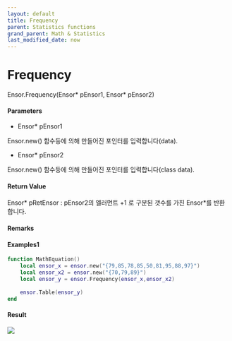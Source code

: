 ```yaml
---
layout: default
title: Frequency
parent: Statistics functions
grand_parent: Math & Statistics
last_modified_date: now
---
```


# Frequency

Ensor.Frequency\(Ensor\* pEnsor1, Ensor\* pEnsor2\)

#### Parameters

* Ensor\* pEnsor1

Ensor.new\(\) 함수등에 의해 만들어진 포인터를 입력합니다\(data\).

* Ensor\* pEnsor2

Ensor.new\(\) 함수등에 의해 만들어진 포인터를 입력합니다\(class data\).

#### Return Value

Ensor\* pRetEnsor : pEnsor2의 엘러먼트 +1 로 구분된 갯수를 가진 Ensor\*를 반환합니다.

#### Remarks



#### Examples1

```lua
function MathEquation()
 	local ensor_x = ensor.new("{79,85,78,85,50,81,95,88,97}")
	local ensor_x2 = ensor.new("{70,79,89}")
 	local ensor_y = ensor.Frequency(ensor_x,ensor_x2)
 
 	ensor.Table(ensor_y)
end 
```

#### Result

![](./StatisticsAPI/FrequencyResultTable.png)

